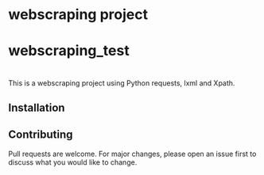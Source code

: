 # webscraping project 
# webscraping_test
# 

This is a webscraping project using Python requests, lxml and Xpath.

## Installation


## Contributing
Pull requests are welcome. For major changes, please open an issue first to discuss what you would like to change.

